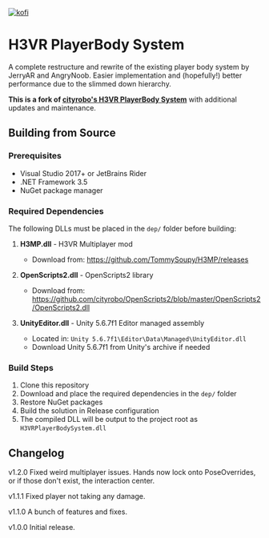 [![kofi](https://az743702.vo.msecnd.net/cdn/kofi3.png?v=0)](https://ko-fi.com/cityrobo)

# H3VR PlayerBody System

A complete restructure and rewrite of the existing player body system by JerryAR and AngryNoob. Easier implementation and (hopefully!) better performance due to the slimmed down hierarchy.

**This is a fork of [cityrobo's H3VR PlayerBody System](https://github.com/cityrobo/H3VR-PlayerBody-System)** with additional updates and maintenance.

## Building from Source

### Prerequisites
- Visual Studio 2017+ or JetBrains Rider
- .NET Framework 3.5
- NuGet package manager

### Required Dependencies

The following DLLs must be placed in the `dep/` folder before building:

1. **H3MP.dll** - H3VR Multiplayer mod
   - Download from: https://github.com/TommySoupy/H3MP/releases

2. **OpenScripts2.dll** - OpenScripts2 library
   - Download from: https://github.com/cityrobo/OpenScripts2/blob/master/OpenScripts2/OpenScripts2.dll

3. **UnityEditor.dll** - Unity 5.6.7f1 Editor managed assembly
   - Located in: `Unity 5.6.7f1\Editor\Data\Managed\UnityEditor.dll`
   - Download Unity 5.6.7f1 from Unity's archive if needed

### Build Steps

1. Clone this repository
2. Download and place the required dependencies in the `dep/` folder
3. Restore NuGet packages
4. Build the solution in Release configuration
5. The compiled DLL will be output to the project root as `H3VRPlayerBodySystem.dll`

## Changelog
v1.2.0 Fixed weird multiplayer issues. Hands now lock onto PoseOverrides, or if those don't exist, the interaction center.

v1.1.1 Fixed player not taking any damage.

v1.1.0 A bunch of features and fixes.

v1.0.0 Initial release.
